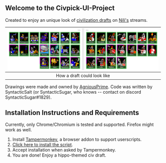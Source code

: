 <style>
 img { width: 100%; }
</style>

## Welcome to the Civpick-UI-Project
Created to enjoy an unique look of [civilization drafts](https://aoe2cm.net) on [Nili's](https://twitch.tv/nili_aoe) streams.

| ![The Draft](assets/images/draft.png) |
|:--:|
| How a draft could look like |

Drawings were made and owned by [AgniousPrime](https://twitch.tv/agniousprime).
Code was written by SyntacticSalt (or SyntacticSugar, who knows -- contact on discord SyntacticSugar#1829).

## Installation Instructions and Requirements
 Currently, only Chrome/Chromium is tested and supported.
Firefox might work as well.

1. Install [Tampermonkey](https://www.tampermonkey.net/), a browser addon to support userscripts.
2. [Click here to install the script](https://gist.github.com/mbergen/556b7b2618165fba69abc90f66540a4f/raw/aoe2cm_civ_replacement_TM.user.js).
3. Accept installation when asked by Tampermonkey.
4. You are done! Enjoy a hippo-themed civ draft.
